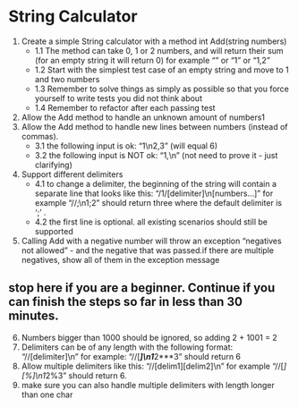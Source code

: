# String Calculator

1. Create a simple String calculator with a method int Add(string numbers)
   - 1.1 The method can take 0, 1 or 2 numbers, and will return their sum (for an empty string it will return 0) for example “” or “1” or “1,2”
   - 1.2 Start with the simplest test case of an empty string and move to 1 and two numbers
   - 1.3 Remember to solve things as simply as possible so that you force yourself to write tests you did not think about
   - 1.4 Remember to refactor after each passing test
2. Allow the Add method to handle an unknown amount of numbers1
3. Allow the Add method to handle new lines between numbers (instead of commas).
   - 3.1 the following input is ok:  “1\n2,3”  (will equal 6)
   - 3.2 the following input is NOT ok:  “1,\n” (not need to prove it - just clarifying)
4. Support different delimiters
   - 4.1 to change a delimiter, the beginning of the string will contain a separate line that looks like this:   “/1/[delimiter]\n[numbers…]” for example “//;\n1;2” should return three where the default delimiter is ‘;’ .
   - 4.2 the first line is optional. all existing scenarios should still be supported
5. Calling Add with a negative number will throw an exception “negatives not allowed” - and the negative that was passed.if there are multiple negatives, show all of them in the exception message
## stop here if you are a beginner. Continue if you can finish the steps so far in less than 30 minutes.
6. Numbers bigger than 1000 should be ignored, so adding 2 + 1001  = 2
7. Delimiters can be of any length with the following format:  “//[delimiter]\n” for example: “//[***]\n1***2***3” should return 6
8.  Allow multiple delimiters like this:  “//[delim1][delim2]\n” for example “//[*][%]\n1*2%3” should return 6.
9. make sure you can also handle multiple delimiters with length longer than one char

